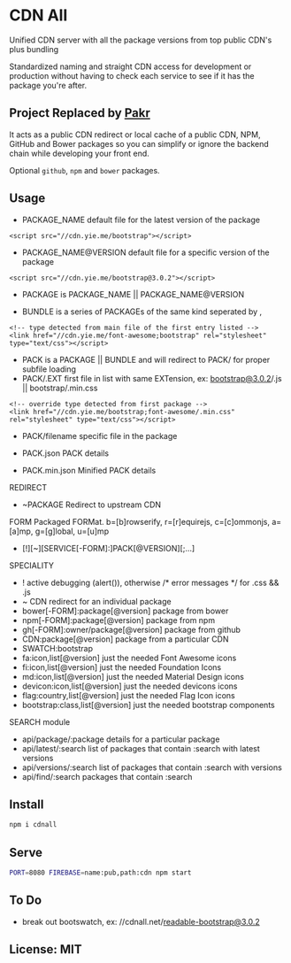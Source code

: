 # CDN All

Unified CDN server with all the package versions from top public CDN's plus bundling

Standardized naming and straight CDN access for development or production without having to check each service to see if it has the package you're after.

## Project Replaced by [Pakr](https://github.com/yieme/pakr)

It acts as a public CDN redirect or local cache of a public CDN, NPM, GitHub and Bower packages so you can simplify or ignore the backend chain while developing your front end.

Optional ```github```, ```npm``` and ```bower``` packages.

## Usage

- PACKAGE_NAME          default file for the latest version of the package

```
<script src="//cdn.yie.me/bootstrap"></script>
```

- PACKAGE_NAME@VERSION  default file for a specific version of the package

```
<script src="//cdn.yie.me/bootstrap@3.0.2"></script>
```

- PACKAGE               is PACKAGE_NAME || PACKAGE_NAME@VERSION

- BUNDLE                is a series of PACKAGEs of the same kind seperated by ,

```
<!-- type detected from main file of the first entry listed -->
<link href="//cdn.yie.me/font-awesome;bootstrap" rel="stylesheet" type="text/css"></script>
```

- PACK                  is a PACKAGE || BUNDLE and will redirect to PACK/ for proper subfile loading
- PACK/.EXT             first file in list with same EXTension, ex: bootstrap@3.0.2/.js || bootstrap/.min.css

```
<!-- override type detected from first package -->
<link href="//cdn.yie.me/bootstrap;font-awesome/.min.css" rel="stylesheet" type="text/css"></script>
```

- PACK/filename         specific file in the package

- PACK.json             PACK details


- PACK.min.json         Minified PACK details

REDIRECT
- ~PACKAGE              Redirect to upstream CDN

FORM                    Packaged FORMat. b=[b]rowserify, r=[r]equirejs, c=[c]ommonjs, a=[a]mp, g=[g]lobal, u=[u]mp

- [!][~][SERVICE[-FORM]:]PACK[@VERSION][;...]

SPECIALITY
- !                                  active debugging (alert()), otherwise /* error messages */ for .css && .js
- ~                                  CDN redirect for an individual package
- bower[-FORM]:package[@version]     package from bower
- npm[-FORM]:package[@version]       package from npm
- gh[-FORM]:owner/package[@version]  package from github
- CDN:package[@version]              package from a particular CDN
- SWATCH:bootstrap
- fa:icon,list[@version]          just the needed Font Awesome icons
- fi:icon,list[@version]          just the needed Foundation Icons
- md:icon,list[@version]          just the needed Material Design icons
- devicon:icon,list[@version]     just the needed devicons icons
- flag:country,list[@version]     just the needed Flag Icon icons
- bootstrap:class,list[@version]  just the needed bootstrap components

SEARCH module
- api/package/:package         details for a particular package
- api/latest/:search           list of packages that contain :search with latest versions
- api/versions/:search         list of packages that contain :search with versions
- api/find/:search             packages that contain :search

## Install

```sh
npm i cdnall
```

## Serve

```sh
PORT=8080 FIREBASE=name:pub,path:cdn npm start
```

## To Do

- break out bootswatch, ex: //cdnall.net/readable-bootstrap@3.0.2

## License: MIT
